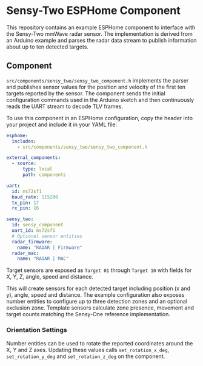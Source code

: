 # Sensy-Two ESPHome Component

This repository contains an example ESPHome component to interface with the
Sensy-Two mmWave radar sensor. The implementation is derived from an Arduino
example and parses the radar data stream to publish information about up to
ten detected targets.

## Component

`src/components/sensy_two/sensy_two_component.h` implements the parser and publishes sensor values for the
position and velocity of the first ten targets reported by the sensor. The
component sends the initial configuration commands used in the Arduino sketch
and then continuously reads the UART stream to decode TLV frames.

To use this component in an ESPHome configuration, copy the header into your
project and include it in your YAML file:

```yaml
esphome:
  includes:
    - src/components/sensy_two/sensy_two_component.h

external_components:
  - source:
      type: local
      path: components

uart:
  id: ms72sf1
  baud_rate: 115200
  tx_pin: 17
  rx_pin: 16

sensy_two:
  id: sensy_component
  uart_id: ms72sf1
  # Optional sensor entities
  radar_firmware:
    name: "RADAR | Firmware"
  radar_mac:
    name: "RADAR | MAC"
```

Target sensors are exposed as `Target 01` through `Target 10` with fields for
X, Y, Z, angle, speed and distance.

This will create sensors for each detected target including position (x and y),
angle, speed and distance. The example configuration also exposes number
entities to configure up to three detection zones and an optional exclusion
zone. Template sensors calculate zone presence, movement and target counts
matching the Sensy-One reference implementation.

### Orientation Settings

Number entities can be used to rotate the reported coordinates around the X,
Y and Z axes. Updating these values calls `set_rotation_x_deg`,
`set_rotation_y_deg` and `set_rotation_z_deg` on the component.
